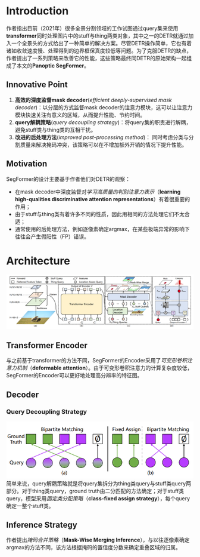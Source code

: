 # Introduction
作者指出目前（2021年）很多全景分割领域的工作试图通过query集来使用**transformer**同时处理图片中的stuff与thing两类对象，其中之一的DETR就通过加入一个全景头的方式给出了一种简单的解决方案。尽管DETR操作简单，它也有着诸如收敛速度慢、处理得到的边界框保真度较低等问题。为了克服DETR的缺点，作者提出了一系列策略来改善它的性能，这些策略最终同DETR的原始架构一起组成了本文的**Panoptic SegFormer**。
## Innovative Point
1.    **高效的深度监督mask decoder**(*efficient deeply-supervised mask decoder*)：以分层的方式监督mask decoder的注意力模块，这可以让注意力模块快速关注有意义的区域，从而提升性能、节约时间。
2.    **query解耦策略**(*query decoupling strategy*)：将query集的职责进行解耦，避免stuff类与thing类的互相干扰。
3.    **改进的后处理方法**(*improved post-processing method*)： 同时考虑分类与分割质量来解决掩码冲突，该策略可以在不增加额外开销的情况下提升性能。
## Motivation
SegFormer的设计主要基于作者他们对DETR的观察：
+    在mask decoder中深度监督对*学习高质量的判别注意力表示*（**learning high-qualities discriminative attention representations**）有着很重要的作用；
+    由于stuff与thing类有着许多不同的性质，因此用相同的方法处理它们不太合适；
+    通常使用的后处理方法，例如逐像素确定argmax，在某些极端异常的影响下往往会产生假阳性（FP）错误。
# Architecture
![Alt text](SegFormer_Framework.png)
## Transformer Encoder
与之前基于transformer的方法不同，SegFormer的Encoder采用了*可变形卷积注意力机制*（**deformable attention**）。由于可变形卷积注意力的计算复杂度较低，SegFormer的Encoder可以更好地处理高分辨率的特征图。
## Decoder
### Query Decoupling Strategy
![Alt text](SegFormer_Query_Strategy.png)
简单来说，query解耦策略就是将query集拆分为thing类query与stuff类query两部分。对于thing类query，ground truth由二分匹配的方法确定；对于stuff类query，模型采用*固定类分配策略*（**class-fixed assign strategy**），每个query确定一整个stuff类。
## Inference Strategy
作者提出*掩码合并策略*（**Mask-Wise Merging Inference**），与以往逐像素确定argmax的方法不同，该方法根据掩码的置信度分数来确定重叠区域的归属。
